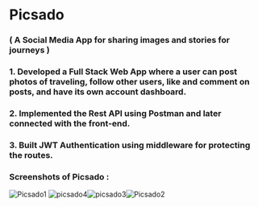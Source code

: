   # Picsado 
### ( A Social Media App for sharing images and stories for journeys )

### 1. Developed a Full Stack Web App where a user can post photos of traveling, follow other users, like and comment on posts, and have its own account dashboard.
### 2. Implemented the Rest API using Postman and later connected with the front-end.
### 3. Built JWT Authentication using middleware for protecting the routes.

### Screenshots of Picsado :
![Picsado1](https://user-images.githubusercontent.com/38534773/107124475-2518d900-68ca-11eb-9491-72255ae3e893.JPG) ![picsado4](https://user-images.githubusercontent.com/38534773/107124497-4f6a9680-68ca-11eb-9788-8f2e9b5758b8.JPG)![picsado3](https://user-images.githubusercontent.com/38534773/107124505-55607780-68ca-11eb-8247-72ea7c33d77b.jpg)![Picsado2](https://user-images.githubusercontent.com/38534773/107124510-585b6800-68ca-11eb-9a91-2c8cfb998212.JPG)


